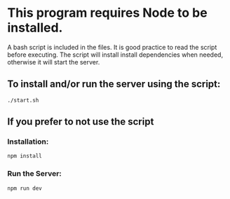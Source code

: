 # This program requires Node to be installed.

A bash script is included in the files. It is good practice to read the script before executing. The script will install install dependencies when needed, otherwise it will start the server. 

## To install and/or run the server using the script:
```
./start.sh
```
## If you prefer to not use the script
### Installation: 
```
npm install
```
### Run the Server:
```
npm run dev
```
